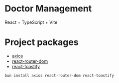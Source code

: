 # Doctor Management

React + TypeScript + Vite

# Project packages

- [axios](https://axios-http.com/docs/intro)
- [react-router-dom](https://github.com/remix-run/react-router#readme)
- [react-toastify](https://github.com/fkhadra/react-toastify#readme)

```sh
bun install axios react-router-dom react-toastify
```